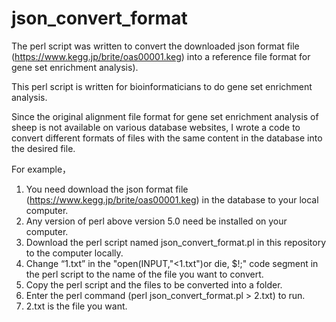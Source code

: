 # json_convert_format
The perl script was written to convert the downloaded json format file (https://www.kegg.jp/brite/oas00001.keg) into a reference file format for gene set enrichment analysis).

This perl script is written for bioinformaticians to do gene set enrichment analysis.

Since the original alignment file format for gene set enrichment analysis of sheep is not available on various database websites, I wrote a code to convert different formats of files with the same content in the database into the desired file.

For example，

1. You need download the json format file (https://www.kegg.jp/brite/oas00001.keg) in the database to your local computer.
2. Any version of perl above version 5.0 need be installed on your computer.
3. Download the perl script named json_convert_format.pl in this repository to the computer locally.
4. Change “1.txt” in the "open(INPUT,"<1.txt")or die, $!;" code segment in the perl script to the name of the file you want to convert.
5. Copy the perl script and the files to be converted into a folder.
6. Enter the perl command (perl json_convert_format.pl > 2.txt) to run.
7. 2.txt is the file you want.
